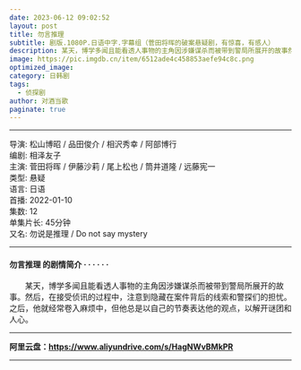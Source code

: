 ```yaml
---
date: 2023-06-12 09:02:52
layout: post
title: 勿言推理
subtitle: 剧版.1080P.日语中字.字幕组（菅田将晖的破案悬疑剧，有惊喜，有感人）
description: 某天，博学多闻且能看透人事物的主角因涉嫌谋杀而被带到警局所展开的故事然后，在接受侦讯的过程中，注意到隐藏在案件背后的线索和警探们的担忧。之后...
image: https://pic.imgdb.cn/item/6512ade4c458853aefe94c8c.png
optimized_image: 
category: 日韩剧
tags:
  - 侦探剧
author: 对酒当歌
paginate: true
---
```


---

导演: 松山博昭 / 品田俊介 / 相沢秀幸 / 阿部博行  
编剧: 相泽友子  
主演: 菅田将晖 / 伊藤沙莉 / 尾上松也 / 筒井道隆 / 远藤宪一  
类型: 悬疑  
语言: 日语  
首播: 2022-01-10  
集数: 12  
单集片长: 45分钟  
又名: 勿说是推理 / Do not say mystery  

---

#### 勿言推理 的剧情简介 · · · · · ·

　　某天，博学多闻且能看透人事物的主角因涉嫌谋杀而被带到警局所展开的故事。然后，在接受侦讯的过程中，注意到隐藏在案件背后的线索和警探们的担忧。之后，他就经常卷入麻烦中，但他总是以自己的节奏表达他的观点，以解开谜团和人心。

---

**阿里云盘：<https://www.aliyundrive.com/s/HagNWvBMkPR>**

---
